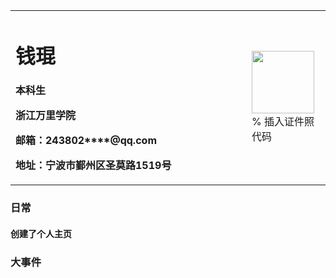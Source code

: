 <table border="0">
  <tr>
    <td width="75%">
      <h1>钱琨</h1>
      <p><b>本科生</b></p>
      <p><b>浙江万里学院</b></p>
      <p><b>邮箱：243802****@qq.com</b></p>
      <p><b>地址：宁波市鄞州区圣莫路1519号</b></p>
    </td>
    <td width="25%">
      <img src="1.png"width="100">      % 插入证件照代码
    </td>
  </tr>
</table>

### 日常
#### 创建了个人主页

### 大事件
